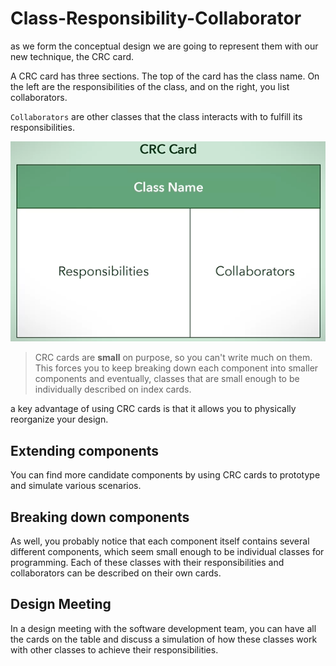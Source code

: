 # Class-Responsibility-Collaborator
as we form the conceptual design we are going to represent them with our new technique, the CRC card.

A CRC card has three sections. The top of the card has the class name. On the left are the responsibilities of the class, and on the right, you list collaborators. 

`Collaborators` are other classes that the class interacts with to fulfill its responsibilities.

![](/img/crc-card.png)

>CRC cards are **small** on purpose, so you can't write much on them. This forces you to keep breaking down each component into smaller components and eventually, classes that are small enough to be individually described on index cards. 

a key advantage of using CRC cards is that it allows you to physically reorganize your design. 

## Extending components
You can find more candidate components by using CRC cards to prototype and simulate various scenarios.

## Breaking down components
As well, you probably notice that each component itself contains several different components, which seem small enough to be individual classes for programming. Each of these classes with their responsibilities and collaborators can be described on their own cards.

## Design Meeting
In a design meeting with the software development team, you can have all the cards on the table and discuss a simulation of how these classes work with other classes to achieve their responsibilities.